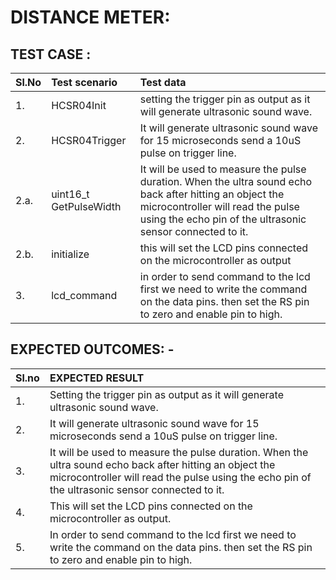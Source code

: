 # DISTANCE METER:

## TEST CASE :

| Sl.No | Test scenario| Test data |
|:----|:------------|:--------|
|1.|HCSR04Init|setting the trigger pin as output as it will generate ultrasonic sound wave.|
|2.|HCSR04Trigger|It will generate ultrasonic sound wave for 15 microseconds send a 10uS pulse on trigger line.|
|2.a.|uint16_t GetPulseWidth|It will be used to measure the pulse duration. When the ultra sound echo back after hitting an object the microcontroller will read the pulse using the echo pin of the ultrasonic sensor connected to it.|
|2.b.|initialize |this will set the LCD pins connected on the microcontroller as output|
|3.|lcd_command|in order to send command to the lcd first we need to write the command on the data pins. then set the RS pin to zero and enable pin to high.|


## EXPECTED OUTCOMES: -

|Sl.no| EXPECTED RESULT|
|:----|:---------------|
|1.|Setting the trigger pin as output as it will generate ultrasonic sound wave.|
|2.|It will generate ultrasonic sound wave for 15 microseconds send a 10uS pulse on trigger line.|
|3.|It will be used to measure the pulse duration. When the ultra sound echo back after hitting an object the microcontroller will read the pulse using the echo pin of the ultrasonic sensor connected to it.|
|4.|This will set the LCD pins connected on the microcontroller as output.|
|5.|In order to send command to the lcd first we need to write the command on the data pins. then set the RS pin to zero and enable pin to high.|
